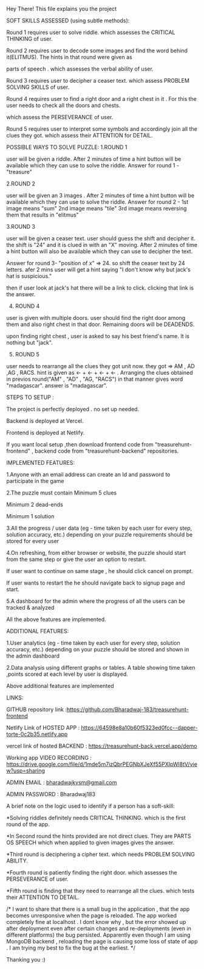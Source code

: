 

Hey There!
This file explains you the project

SOFT SKILLS ASSESSED (using subtle methods):

Round 1 requires user to solve riddle. which assesses the CRITICAL THINKING of user.

Round 2 requires user to decode some images and find the word behind it(ELITMUS). The hints in that round were given as 

parts of speech . which assesses the verbal ability of user.

Round 3 requires user to decipher a ceaser text. which assess PROBLEM SOLVING SKILLS of user.

Round 4  requires user to find a right door and a right chest in it . For this the user needs to check all the doors and chests. 

which assess the PERSEVERANCE of user.

Round 5 requires user to interpret some symbols and accordingly join all the clues they got. which assess their ATTENTION for DETAIL.

POSSIBLE WAYS TO SOLVE PUZZLE:
1.ROUND 1 

user will be given a riddle. 
After 2 minutes of time a hint button will be available which they can use to solve the riddle.
Answer for round 1 - "treasure"

2.ROUND 2

user will be given an 3 images . 
After 2 minutes of time a hint button will be available which they can use to solve the riddle.
Answer for round 2 - 
1st image means "sum"
2nd image means "tile"
3rd image means reversing them 
that results in "elitmus"


3.ROUND 3

user will be given a ceaser text. user should guess the shift and decipher it. 
the shift is "24" and it is clued in with an "X" moving.
After 2 minutes of time a hint button will also  be available which they can use to decipher the text.

Answer for round 3- "position of x" => 24. 
so shift the ceaser text by 24 letters.
afer 2 mins user will get a hint saying "I don't know why but jack's hat is suspicious."

then if user look at jack's hat there will be a link to click.
clicking that link is the answer.

4. ROUND 4

user is given with multiple doors. user should find the right door among them and also right chest in that door. Remaining doors will be DEADENDS.

upon finding right chest , user is asked to say his best friend's name. 
It is nothing but "jack".


5. ROUND 5 

user needs to rearrange all the clues they got unit now.
they got => AM , AD ,AG , RACS.
hint is given as <- + <- + <- + <- . 
Arranging the clues obtained in previos round("AM" , "AD" , "AG, "RACS") in that manner gives word "madagascar".
answer is "madagascar".


STEPS TO SETUP :

The project is perfectly deployed . no set up needed. 

Backend is deployed at Vercel.

Frontend is deployed at Netlify.


If you want local setup ,then download frontend code from "treasurehunt-frontend" , backend code from "treasurehunt-backend" repositories.



IMPLEMENTED FEATURES:

1.Anyone with an email address can create an Id and password to participate in the game

2.The puzzle must contain
  Minimum 5 clues
  
  Minimum 2 dead-ends
  
  Minimum 1 solution 
  
  
3.All the progress / user data (eg - time taken by each user for every step,  solution accuracy, etc.) depending on your puzzle requirements should be stored  for every user

4.On refreshing, from either browser or website, the puzzle should start from  the same step or give the user an option to restart.

 If user want to continue on same stage , he should click cancel on prompt.
 
 If user wants to restart the he should navigate back to signup page and start.
 
5.A dashboard for the admin where the progress of all the users can be tracked &  analyzed

All the above features are implemented.

ADDITIONAL FEATURES:

1.User analytics (eg - time taken by each user for every step, solution accuracy, etc.) depending on your puzzle should be stored and shown in the admin dashboard 

2.Data analysis using different graphs or tables. A table showing time taken ,points scored at each level by user is displayed.

Above additional features are implemented

LINKS:

GITHUB repository link :https://github.com/Bharadwaj-183/treasurehunt-frontend


Netlify Link of HOSTED APP : https://64598e8a10b60f5323ed0fcc--dapper-torte-0c2b35.netlify.app


vercel link of hosted BACKEND : https://treasurehunt-back.vercel.app/demo


Working app VIDEO RECORDING : https://drive.google.com/file/d/1mde5m7izQbrPEGNbXJeXf55PXIpWl8tV/view?usp=sharing


ADMIN EMAIL :
bharadwajkvsm@gmail.com


ADMIN PASSWORD :
Bharadwaj183

A brief note on the logic used to identify if a person has a soft-skill:

*Solving riddles definitely needs CRITICAL THINKING. which is the first round of the app.

*In Second round the hints provided are not direct clues. They are PARTS OS SPEECH which when applied to given images gives the answer.

*Third round is deciphering a cipher text. which needs PROBLEM SOLVING ABILITY.

*Fourth round is patiently finding the right door. which assesses the PERSEVERANCE of user.

*Fifth round is finding that they need to rearrange all the clues. which tests their ATTENTION TO DETAIL. 

/* I want to share that there is a small bug in the application , that the app becomes unresponsive when the page is reloaded. The app worked completely fine at localhost . I dont know why ,  but the  error showed up after deployment even after certain changes and re-deployments (even in different platforms) the bug persisted. Apparently even though I am using MongoDB backend , reloading the page is causing some loss of state of app . I am trying my best to fix the bug at the earliest. */

Thanking you :)
